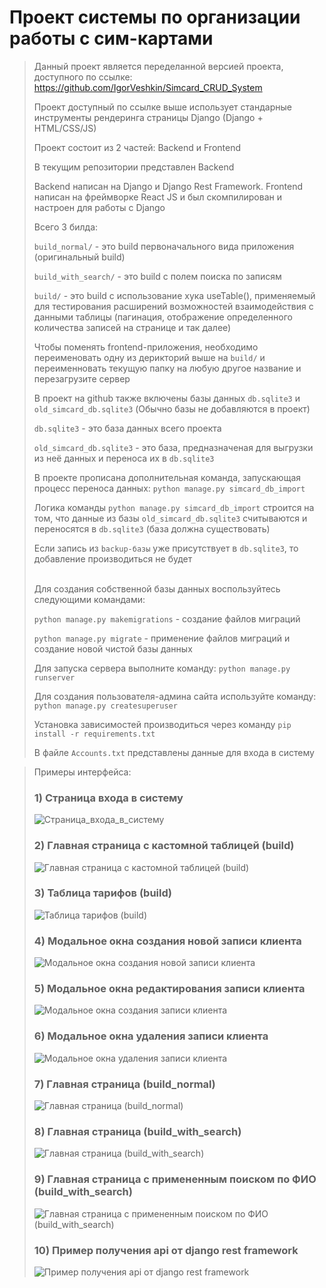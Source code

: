 # Проект системы по организации работы с сим-картами

> Данный проект является переделанной версией проекта, доступного по ссылке: https://github.com/IgorVeshkin/Simcard_CRUD_System
> 
> Проект доступный по ссылке выше использует стандарные инструменты рендеринга страницы Django (Django + HTML/CSS/JS)
> 
> Проект состоит из 2 частей: Backend и Frontend
> 
> В текущим репозитории представлен Backend
>
> Backend написан на Django и Django Rest Framework. Frontend написан на фреймворке React JS и был скомпилирован и настроен для работы с Django
> 
> Всего 3 билда: 
> 
> `build_normal/` - это build первоначального вида приложения (оригинальный build)
> 
> `build_with_search/` - это build c полем поиска по записям
> 
> `build/` - это build c использование хука useTable(), применяемый для тестирования расширений возможностей взаимодействия с данными таблицы (пагинация, отображение определенного количества записей на странице и так далее)
> 
> Чтобы поменять frontend-приложения, необходимо переименовать одну из дерикторий выше на `build/` и переименновать текущую папку на любую другое название и перезагрузите сервер
> 
> В проект на github также включены базы данных `db.sqlite3` и `old_simcard_db.sqlite3` (Обычно базы не добавляются в проект)
> 
> `db.sqlite3` - это база данных всего проекта
> 
> `old_simcard_db.sqlite3` - это база, предназначеная для выгрузки из неё данных и переноса их в `db.sqlite3`
> 
> В проекте прописана дополнительная команда, запускающая процесс переноса данных: `python manage.py simcard_db_import`
> 
> Логика команды `python manage.py simcard_db_import` строится на том, что данные из базы `old_simcard_db.sqlite3` считываются и переносятся в `db.sqlite3` (база должна существовать)
> 
> Если запись из `backup-базы` уже присутствует в `db.sqlite3`, то добавление производиться не будет<br/><br/>
>
> Для создания собственной базы данных воспользуйтесь следующими командами:
> 
> `python manage.py makemigrations` - создание файлов миграций
> 
> `python manage.py migrate` - применение файлов миграций и создание новой чистой базы данных
> 
> Для запуска сервера выполните команду: `python manage.py runserver`
> 
> Для создания пользователя-админа сайта используйте команду: `python manage.py createsuperuser`
> 
> Установка зависимостей производиться через команду `pip install -r requirements.txt`
> 
> В файле `Accounts.txt` представлены данные для входа в систему

> Примеры интерфейса:
> 
> ### 1) Страница входа в систему
> ![Страница_входа_в_систему](./README_MD_Images/Страница_входа_в_систему.png)
>
> ### 2) Главная страница с кастомной таблицей (build)
> ![Главная страница с кастомной таблицей (build)](./README_MD_Images/build_отображение_главной_страницы_с_кастомной_таблицей.png)
>
> ### 3) Таблица тарифов (build)
> ![Таблица тарифов (build)](./README_MD_Images/build_отображение_таблицы_тарифов.png)
> 
> ### 4) Модальное окна создания новой записи клиента
> ![Модальное окна создания новой записи клиента](./README_MD_Images/build_отображение_всплывающего_окна_создания_записи_клиента.png)
> 
> ### 5) Модальное окна редактирования записи клиента
> ![Модальное окна создания записи клиента](./README_MD_Images/build_normal_отображение_всплывающего_окна_редактирования_записи_клиента.png)
> 
> ### 6) Модальное окна удаления записи клиента
> ![Модальное окна удаления записи клиента](./README_MD_Images/build_normal_отображение_всплывающего_окна_удаления_записи_клиента.png)
> 
> ### 7) Главная страница (build_normal)
> ![Главная страница (build_normal)](./README_MD_Images/build_normal_отображение_главной_страницы.png)
> 
> ### 8) Главная страница (build_with_search)
> ![Главная страница (build_with_search)](./README_MD_Images/build_with_search_отображение_главной_страницы.png)
> 
> ### 9) Главная страница с примененным поиском по ФИО (build_with_search)
> ![Главная страница с примененным поиском по ФИО (build_with_search)](./README_MD_Images/build_with_search_отображение_главной_страницы_с_примененым_поиском_по_ФИО.png)
> 
> ### 10) Пример получения api от django rest framework
> ![Пример получения api от django rest framework](./README_MD_Images/Пример_получения_api_от_django_rest_framework.png)
